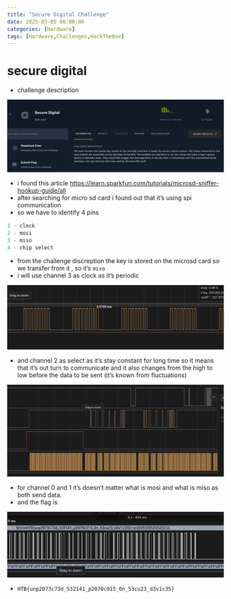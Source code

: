 ```yaml
---
title: "Secure Digital Challenge"
date: 2025-03-05 00:00:00
categories: [Hardware]
tags: [Hardware,Challenges,HackTheBox]
---
```


# secure digital

- challenge description

![image.png](images/HTB/Hardware/secure_digital/image.png)

- i found this article https://learn.sparkfun.com/tutorials/microsd-sniffer-hookup-guide/all
- after searching for micro sd card i found out that it’s using spi communication
- so we have to identify 4 pins

```jsx
1 - clock
2 - mosi
3 - miso
4 - chip select
```

- from the challenge discreption the key is stored on the microsd card so we transfer from it , so it’s `miso`
- i will use channel 3 as clock as it’s periodic

![image.png](images/HTB/Hardware/secure_digital/image%201.png)

- and channel 2 as select as it’s stay constant for long time so it means that it’s out turn to communicate and it also changes from the high to low before the data to be sent (it’s known from fluctuations)

![image.png](images/HTB/Hardware/secure_digital/image%202.png)

- for channel 0 and 1 it’s doesn’t matter what is mosi and what is miso as both send data.
- and the flag is

![image.png](images/HTB/Hardware/secure_digital/image%203.png)

- `HTB{unp2073c73d_532141_p2070c015_0n_53cu23_d3v1c35}`
